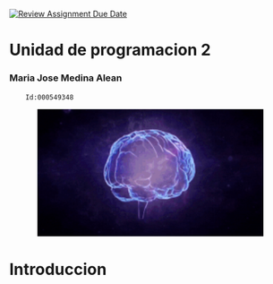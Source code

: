 [![Review Assignment Due Date](https://classroom.github.com/assets/deadline-readme-button-22041afd0340ce965d47ae6ef1cefeee28c7c493a6346c4f15d667ab976d596c.svg)](https://classroom.github.com/a/keXHnCl3)
# Unidad de programacion 2
### Maria Jose Medina Alean 
        Id:000549348

 <div style="text-align: center;">
  <img src="Imagenes/brain-10813_256.gif" alt="imagengif" width="80%" />
</div>
 



 # Introduccion




